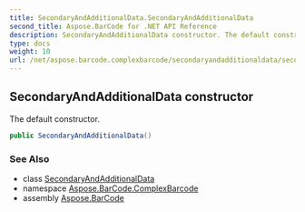 ```yaml
---
title: SecondaryAndAdditionalData.SecondaryAndAdditionalData
second_title: Aspose.BarCode for .NET API Reference
description: SecondaryAndAdditionalData constructor. The default constructor
type: docs
weight: 10
url: /net/aspose.barcode.complexbarcode/secondaryandadditionaldata/secondaryandadditionaldata/
---
```

## SecondaryAndAdditionalData constructor

The default constructor.

```csharp
public SecondaryAndAdditionalData()
```

### See Also

* class [SecondaryAndAdditionalData](../)
* namespace [Aspose.BarCode.ComplexBarcode](../../secondaryandadditionaldata/)
* assembly [Aspose.BarCode](../../../)


